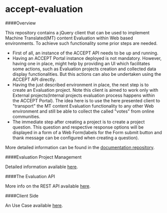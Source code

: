 accept-evaluation
=================

####Overview

This repository contains a jQuery client that can be used to implement Machine Translated(MT) content Evaluation within Web based environments. To achieve such functionality some prior steps are needed.

- First of all, an instance of the ACCEPT API needs to be up and running.
- Having an ACCEPT Portal instance deployed is not mandatory. However, having one in place, might help by providing an UI which facilitates some actions, such as Evaluation projects creation and collected data display functionalities. But this actions can also be undertaken using the ACCEPT API directly. 
- Having the just described environment in place, the next step is to create an Evaluation project. Note this client is aimed to work only with External projects(Internal projects evaluation process happens within the ACCEPT Portal). The idea here is to use the here presented client to "transport" the MT content Evaluation functionality to any other Web environment and still be able to collect the called "votes" from online communities. 
- The immediate step after creating a project is to create a project question. This question and respective response options will be displayed in a form of a Web Form(labels for the Form submit button and thank message can be configured when creating a question).

More detailed information can be found in the [documentation repository](../../../../accept-project/accept-docs//tree/master/evaluation).

####Evaluation Project Management

Detailed information available [here](https://github.com/accept-project/accept-docs/blob/master/evaluation/management.rst).

####The Evaluation API

More info on the REST API available [here](https://github.com/accept-project/accept-docs/blob/master/evaluation/api.rst).

####Client Side

An Use Case available [here](https://github.com/accept-project/accept-docs/blob/master/evaluation/client_example.rst).




